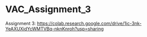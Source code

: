 # VAC_Assignment_3

Assignment 3: https://colab.research.google.com/drive/1ic-3nk-YeAXUXidYcWMTVBq-nknKnroh?usp=sharing
